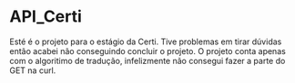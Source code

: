 # API_Certi
Esté é o projeto para o estágio da Certi. Tive problemas em tirar dúvidas então acabei não conseguindo concluir
o projeto. O projeto conta apenas com o algoritimo de tradução, infelizmente não consegui fazer a parte do
GET na curl.
